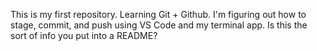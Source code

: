 This is my first repository. Learning Git + Github.
I'm figuring out how to stage, commit, and push using VS Code and my terminal app.
Is this the sort of info you put into a README? 